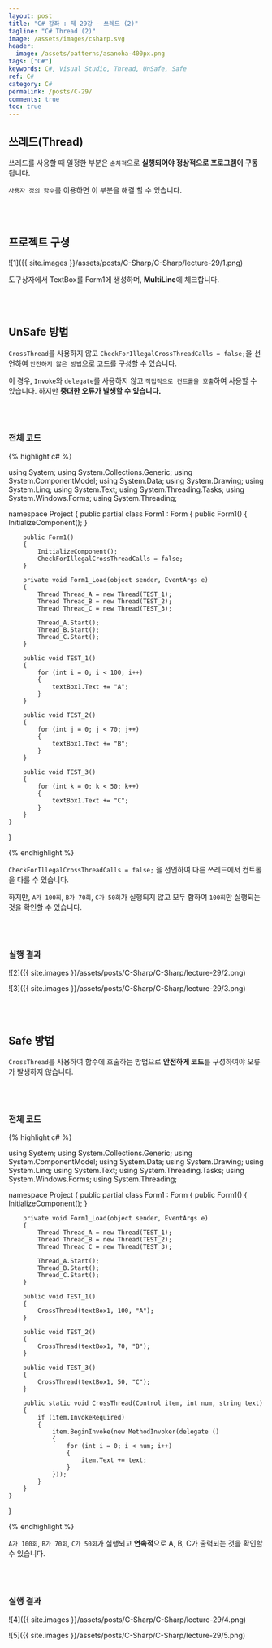 ```yaml
---
layout: post
title: "C# 강좌 : 제 29강 - 쓰레드 (2)"
tagline: "C# Thread (2)"
image: /assets/images/csharp.svg
header:
  image: /assets/patterns/asanoha-400px.png
tags: ["C#"]
keywords: C#, Visual Studio, Thread, UnSafe, Safe
ref: C#
category: C#
permalink: /posts/C-29/
comments: true
toc: true
---
```


## 쓰레드(Thread)

쓰레드를 사용할 때 일정한 부분은 `순차적`으로 **실행되어야 정상적으로 프로그램이 구동**됩니다.

`사용자 정의 함수`를 이용하면 이 부분을 해결 할 수 있습니다.

<br>
<br>

## 프로젝트 구성

![1]({{ site.images }}/assets/posts/C-Sharp/C-Sharp/lecture-29/1.png)

도구상자에서 TextBox를 Form1에 생성하며, **MultiLine**에 체크합니다.

<br>
<br>

## UnSafe 방법

`CrossThread`를 사용하지 않고 `CheckForIllegalCrossThreadCalls = false;`을 선언하여 `안전하지 않은 방법`으로 코드를 구성할 수 있습니다.

이 경우, `Invoke`와 `delegate`를 사용하지 않고 `직접적으로 컨트롤을 호출`하여 사용할 수 있습니다. 하지만 **중대한 오류가 발생할 수 있습니다.**

<br>
<br>

### 전체 코드

{% highlight c# %}

using System;
using System.Collections.Generic;
using System.ComponentModel;
using System.Data;
using System.Drawing;
using System.Linq;
using System.Text;
using System.Threading.Tasks;
using System.Windows.Forms;
using System.Threading;

namespace Project
{
    public partial class Form1 : Form
    {
        public Form1()
        {
            InitializeComponent();
        }
        
        public Form1()
        {
            InitializeComponent();
            CheckForIllegalCrossThreadCalls = false;
        }

        private void Form1_Load(object sender, EventArgs e)
        { 
            Thread Thread_A = new Thread(TEST_1);
            Thread Thread_B = new Thread(TEST_2);
            Thread Thread_C = new Thread(TEST_3);

            Thread_A.Start();
            Thread_B.Start();
            Thread_C.Start();
        }

        public void TEST_1()
        {
            for (int i = 0; i < 100; i++)
            {
                textBox1.Text += "A";
            }
        }

        public void TEST_2()
        {
            for (int j = 0; j < 70; j++)
            {
                textBox1.Text += "B";
            }
        }

        public void TEST_3()
        {
            for (int k = 0; k < 50; k++)
            {
                textBox1.Text += "C";
            }
        }
    }
}

{% endhighlight %}

`CheckForIllegalCrossThreadCalls = false;` 을 선언하여 다른 쓰레드에서 컨트롤을 다룰 수 있습니다.

하지만, `A가 100회`, `B가 70회`, `C가 50회`가 실행되지 않고 모두 합하여 `100회`만 실행되는 것을 확인할 수 있습니다.

<br>
<br>

### 실행 결과

![2]({{ site.images }}/assets/posts/C-Sharp/C-Sharp/lecture-29/2.png)

![3]({{ site.images }}/assets/posts/C-Sharp/C-Sharp/lecture-29/3.png)

<br>
<br>

## Safe 방법

`CrossThread`를 사용하여 함수에 호출하는 방법으로 **안전하게 코드**를 구성하여야 오류가 발생하지 않습니다.

<br>
<br>

### 전체 코드

{% highlight c# %}

using System;
using System.Collections.Generic;
using System.ComponentModel;
using System.Data;
using System.Drawing;
using System.Linq;
using System.Text;
using System.Threading.Tasks;
using System.Windows.Forms;
using System.Threading;

namespace Project
{
    public partial class Form1 : Form
    {
        public Form1()
        {
            InitializeComponent();
        }

        private void Form1_Load(object sender, EventArgs e)
        {
            Thread Thread_A = new Thread(TEST_1);
            Thread Thread_B = new Thread(TEST_2);
            Thread Thread_C = new Thread(TEST_3);

            Thread_A.Start();
            Thread_B.Start();
            Thread_C.Start();
        }

        public void TEST_1()
        {
            CrossThread(textBox1, 100, "A");
        }

        public void TEST_2()
        {
            CrossThread(textBox1, 70, "B");
        }

        public void TEST_3()
        {
            CrossThread(textBox1, 50, "C");
        }

        public static void CrossThread(Control item, int num, string text)
        {
            if (item.InvokeRequired)
            {
                item.BeginInvoke(new MethodInvoker(delegate ()
                {
                    for (int i = 0; i < num; i++)
                    {
                        item.Text += text;
                    }
                }));
            }
        }
    }
}
    
{% endhighlight %}

`A가 100회`, `B가 70회`, `C가 50회`가 실행되고 **연속적**으로 A, B, C가 출력되는 것을 확인할 수 있습니다.

<br>
<br>

### 실행 결과

![4]({{ site.images }}/assets/posts/C-Sharp/C-Sharp/lecture-29/4.png)

![5]({{ site.images }}/assets/posts/C-Sharp/C-Sharp/lecture-29/5.png)
